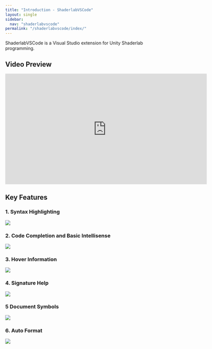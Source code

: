 ```yaml
---
title: "Introduction - ShaderlabVSCode"
layout: single
sidebar:
  nav: "shaderlabvscode"
permalink: "/shaderlabvscode/index/"
---
```


ShaderlabVSCode is a Visual Studio extension for Unity Shaderlab programming.

## Video Preview
<iframe width="640" height="351" src="https://www.youtube.com/embed/d9ZNNEcZOOs" frameborder="0" allowfullscreen></iframe>

## Key Features

### 1. Syntax Highlighting

![](https://raw.githubusercontent.com/amloveyweb/amloveyweb.github.io/master/assets/images/shaderlabvscode/highlighting.jpg)

### 2. Code Completion and Basic Intellisense

![](https://raw.githubusercontent.com/amloveyweb/amloveyweb.github.io/master/assets/images/shaderlabvscode/completion.jpg)

### 3. Hover Information

![](https://raw.githubusercontent.com/amloveyweb/amloveyweb.github.io/master/assets/images/shaderlabvscode/hover.jpg)

### 4. Signature Help

![](https://raw.githubusercontent.com/amloveyweb/amloveyweb.github.io/master/assets/images/shaderlabvscode/signature.jpg)

### 5 Document Symbols
![](https://raw.githubusercontent.com/amloveyweb/amloveyweb.github.io/master/assets/images/shaderlabvscode/symbol-provider.jpg)

### 6. Auto Format

![](https://raw.githubusercontent.com/amloveyweb/amloveyweb.github.io/master/assets/images/shaderlabvscode/formatdocument.gif)
